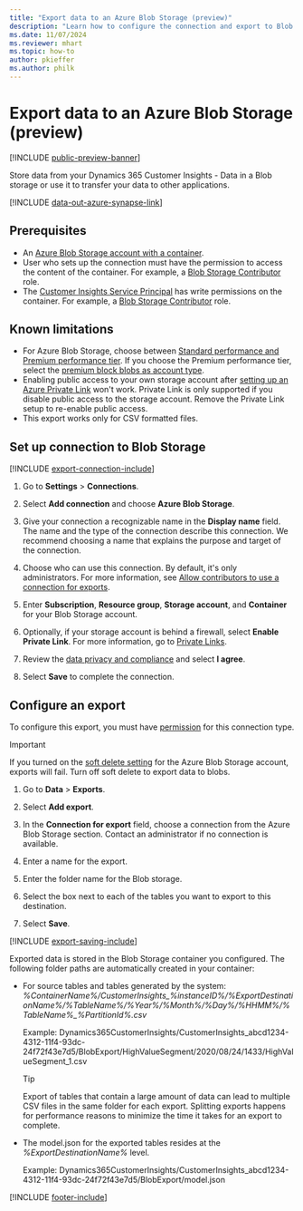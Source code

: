 ```yaml
---
title: "Export data to an Azure Blob Storage (preview)"
description: "Learn how to configure the connection and export to Blob storage."
ms.date: 11/07/2024
ms.reviewer: mhart
ms.topic: how-to
author: pkieffer
ms.author: philk
---
```


# Export data to an Azure Blob Storage (preview)

[!INCLUDE [public-preview-banner](includes/public-preview-banner.md)]

Store data from your Dynamics 365 Customer Insights - Data in a Blob storage or use it to transfer your data to other applications.

[!INCLUDE [data-out-azure-synapse-link](includes/data-out-azure-synapse-link.md)]

## Prerequisites

- An [Azure Blob Storage account with a container](/azure/storage/blobs/storage-quickstart-blobs-portal#create-a-container).
- User who sets up the connection must have the permission to access the content of the container. For example, a [Blob Storage Contributor](/azure/role-based-access-control/built-in-roles#storage-blob-data-contributor) role.
- The [Customer Insights Service Principal](connect-service-principal.md) has write permissions on the container. For example, a [Blob Storage Contributor](/azure/role-based-access-control/built-in-roles#storage-blob-data-contributor) role.

## Known limitations

- For Azure Blob Storage, choose between [Standard performance and Premium performance tier](/azure/storage/blobs/storage-blob-performance-tiers). If you choose the Premium performance tier, select the [premium block blobs as account type](/azure/storage/common/storage-account-overview#types-of-storage-accounts).
- Enabling public access to your own storage account after [setting up an Azure Private Link](private-link.md) won't work. Private Link is only supported if you disable public access to the storage account. Remove the Private Link setup to re-enable public access.
- This export works only for CSV formatted files.

## Set up connection to Blob Storage

[!INCLUDE [export-connection-include](includes/export-connection-admn.md)]

1. Go to **Settings** > **Connections**.

1. Select **Add connection** and choose **Azure Blob Storage**.

1. Give your connection a recognizable name in the **Display name** field. The name and the type of the connection describe this connection. We recommend choosing a name that explains the purpose and target of the connection.

1. Choose who can use this connection. By default, it's only administrators. For more information, see [Allow contributors to use a connection for exports](connections.md#allow-contributors-to-use-a-connection-for-exports).

1. Enter **Subscription**, **Resource group**, **Storage account**, and **Container** for your Blob Storage account.

1. Optionally, if your storage account is behind a firewall, select **Enable Private Link**. For more information, go to [Private Links](private-link.md).

1. Review the [data privacy and compliance](connections.md#data-privacy-and-compliance) and select **I agree**.

1. Select **Save** to complete the connection.

## Configure an export

To configure this export, you must have [permission](export-manage.md#set-up-a-new-export) for this connection type.

> [!IMPORTANT]
> If you turned on the [soft delete setting](/azure/storage/blobs/soft-delete-blob-enable) for the Azure Blob Storage account, exports will fail. Turn off soft delete to export data to blobs.

1. Go to **Data** > **Exports**.

1. Select **Add export**.

1. In the **Connection for export** field, choose a connection from the Azure Blob Storage section. Contact an administrator if no connection is available.

1. Enter a name for the export.

1. Enter the folder name for the Blob storage.

1. Select the box next to each of the tables you want to export to this destination.

1. Select **Save**.

[!INCLUDE [export-saving-include](includes/export-saving.md)]

Exported data is stored in the Blob Storage container you configured. The following folder paths are automatically created in your container:

- For source tables and tables generated by the system:  
  *%ContainerName%/CustomerInsights_%instanceID%/%ExportDestinationName%/%TableName%/%Year%/%Month%/%Day%/%HHMM%/%TableName%_%PartitionId%.csv*  

  Example: Dynamics365CustomerInsights/CustomerInsights_abcd1234-4312-11f4-93dc-24f72f43e7d5/BlobExport/HighValueSegment/2020/08/24/1433/HighValueSegment_1.csv
  
  > [!TIP]
  > Export of tables that contain a large amount of data can lead to multiple CSV files in the same folder for each export. Splitting exports happens for performance reasons to minimize the time it takes for an export to complete.

- The model.json for the exported tables resides at the *%ExportDestinationName%* level.  
  
  Example: Dynamics365CustomerInsights/CustomerInsights_abcd1234-4312-11f4-93dc-24f72f43e7d5/BlobExport/model.json

[!INCLUDE [footer-include](includes/footer-banner.md)]
